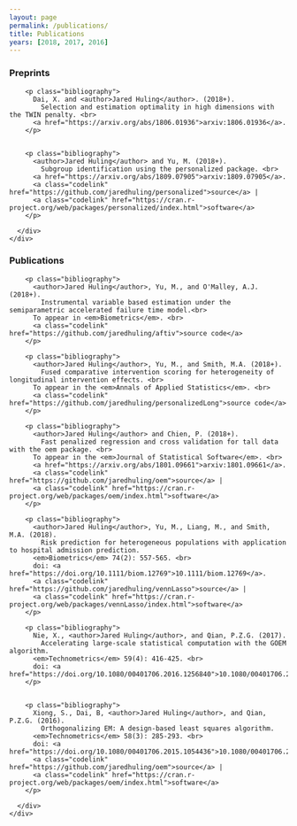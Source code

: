 ```yaml
---
layout: page
permalink: /publications/
title: Publications
years: [2018, 2017, 2016]
---
```


<h3 class="year">Preprints</h3>


<div class="docs-section">
  <div class="container-fluid">
    <div class="row">
      <div class="col-md-10 offset-1">
      
        <p class="bibliography">
          Dai, X. and <author>Jared Huling</author>. (2018+).
            Selection and estimation optimality in high dimensions with the TWIN penalty. <br>
          <a href="https://arxiv.org/abs/1806.01936">arxiv:1806.01936</a>.
        </p>
        
        
        <p class="bibliography">
          <author>Jared Huling</author> and Yu, M. (2018+).
            Subgroup identification using the personalized package. <br>
          <a href="https://arxiv.org/abs/1809.07905">arxiv:1809.07905</a>.
          <a class="codelink" href="https://github.com/jaredhuling/personalized">source</a> |
          <a class="codelink" href="https://cran.r-project.org/web/packages/personalized/index.html">software</a>
        </p>
        
      </div>
    </div>
  </div>
</div>



<h3 class="year">Publications</h3>

<div class="docs-section">
  <div class="container-fluid">
    <div class="row">
      <div class="col-md-10 offset-1">
      
        <p class="bibliography">
          <author>Jared Huling</author>, Yu, M., and O'Malley, A.J. (2018+).
            Instrumental variable based estimation under the semiparametric accelerated failure time model.<br>
          To appear in <em>Biometrics</em>. <br>
          <a class="codelink" href="https://github.com/jaredhuling/aftiv">source code</a>
        </p>
        
        <p class="bibliography">
          <author>Jared Huling</author>, Yu, M., and Smith, M.A. (2018+).
            Fused comparative intervention scoring for heterogeneity of longitudinal intervention effects. <br>
          To appear in the <em>Annals of Applied Statistics</em>. <br>
          <a class="codelink" href="https://github.com/jaredhuling/personalizedLong">source code</a>
        </p>
      
        <p class="bibliography">
          <author>Jared Huling</author> and Chien, P. (2018+).
            Fast penalized regression and cross validation for tall data with the oem package. <br>
          To appear in the <em>Journal of Statistical Software</em>. <br>
          <a href="https://arxiv.org/abs/1801.09661">arxiv:1801.09661</a>. 
          <a class="codelink" href="https://github.com/jaredhuling/oem">source</a> |
          <a class="codelink" href="https://cran.r-project.org/web/packages/oem/index.html">software</a>
        </p>
      
        <p class="bibliography">
          <author>Jared Huling</author>, Yu, M., Liang, M., and Smith, M.A. (2018).
            Risk prediction for heterogeneous populations with application to hospital admission prediction.
          <em>Biometrics</em> 74(2): 557-565. <br>
          doi: <a href="https://doi.org/10.1111/biom.12769">10.1111/biom.12769</a>.
          <a class="codelink" href="https://github.com/jaredhuling/vennLasso">source</a> |
          <a class="codelink" href="https://cran.r-project.org/web/packages/vennLasso/index.html">software</a>
        </p>
      
        <p class="bibliography">
          Nie, X., <author>Jared Huling</author>, and Qian, P.Z.G. (2017).
            Accelerating large-scale statistical computation with the GOEM algorithm.
          <em>Technometrics</em> 59(4): 416-425. <br>
          doi: <a href="https://doi.org/10.1080/00401706.2016.1256840">10.1080/00401706.2016.1256840</a>.
        </p>
        
        
        <p class="bibliography">
          Xiong, S., Dai, B, <author>Jared Huling</author>, and Qian, P.Z.G. (2016).
            Orthogonalizing EM: A design-based least squares algorithm.
          <em>Technometrics</em> 58(3): 285-293. <br>
          doi: <a href="https://doi.org/10.1080/00401706.2015.1054436">10.1080/00401706.2015.1054436</a>.
          <a class="codelink" href="https://github.com/jaredhuling/oem">source</a> |
          <a class="codelink" href="https://cran.r-project.org/web/packages/oem/index.html">software</a>
        </p>
        
      </div>
    </div>
  </div>
</div>
